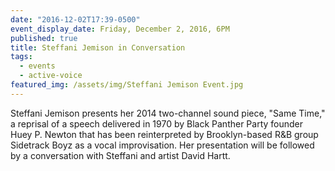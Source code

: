 ```yaml
---
date: "2016-12-02T17:39-0500"
event_display_date: Friday, December 2, 2016, 6PM
published: true
title: Steffani Jemison in Conversation
tags:
  - events
  - active-voice
featured_img: /assets/img/Steffani Jemison Event.jpg
---
```


Steffani Jemison presents her 2014 two-channel sound piece, "Same Time," a reprisal of a speech delivered in 1970 by Black Panther Party founder Huey P. Newton that has been reinterpreted by Brooklyn-based R&B group Sidetrack Boyz as a vocal improvisation. Her presentation will be followed by a conversation with Steffani and artist David Hartt.
